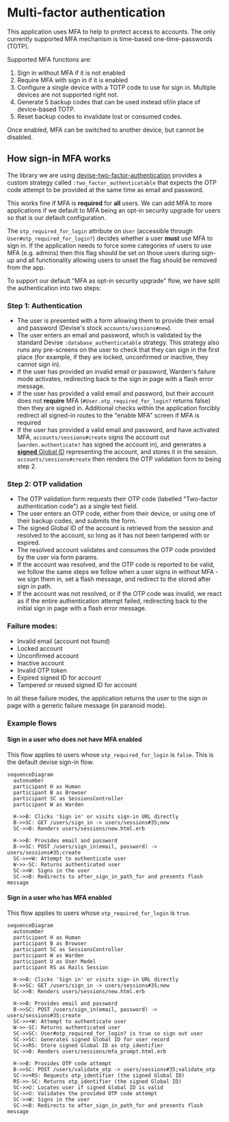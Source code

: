 # Multi-factor authentication

This application uses MFA to help to protect access to accounts. The only
currently supported MFA mechanism is time-based one-time-passwords (TOTP).

Supported MFA functions are:

1. Sign in without MFA if it is not enabled
2. Require MFA with sign in if it is enabled
3. Configure a single device with a TOTP code to use for sign in. Multiple
   devices are not supported right not.
4. Generate 5 backup codes that can be used instead of/in place of device-based
   TOTP.
5. Reset backup codes to invalidate lost or consumed codes.

Once enabled, MFA can be switched to another device, but cannot be disabled.

## How sign-in MFA works

The library we are using
[devise-two-factor-authentication](https://github.com/devise-two-factor/devise-two-factor)
provides a custom strategy called `:two_factor_authenticatable` that expects the
OTP code attempt to be provided at the same time as email and password.

This works fine if MFA is **required** for **all** users. We can add MFA to more
applications if we default to MFA being an opt-in security upgrade for users so
that is our default configuration.

The `otp_required_for_login` attribute on `User` (accessible through
`User#otp_required_for_login?`) decides whether a user **must** use MFA to sign
in. If the application needs to force some categories of users to use MFA (e.g.
admins) then this flag should be set on those users during sign-up and all
functionality allowing users to unset the flag should be removed from the app.

To support our default "MFA as opt-in security upgrade" flow, we have split the
authentication into two steps:

### Step 1: Authentication

- The user is presented with a form allowing them to provide their email and
  password (Devise's stock `accounts/sessions#new`).
- The user enters an email and password, which is validated by the standard
  Devise `:database_authenticatable` strategy. This strategy also runs any
  pre-screens on the user to check that they can sign in the first place (for
  example, if they are locked, unconfirmed or inactive, they cannot sign in).
- If the user has provided an invalid email or password, Warden's failure mode
  activates, redirecting back to the sign in page with a flash error message.
- If the user has provided a valid email and password, but their account does
  not **require** MFA (`#User.otp_required_for_login?` returns false) then they
  are signed in. Additional checks within the application forcibly redirect all
  signed-in routes to the "enable MFA" screen if MFA is required
- If the user has provided a valid email and password, and have activated MFA,
  `accounts/sessions#create` signs the account out (`warden.authenticate!` has
  signed the account in), and generates a
  [**signed** Global ID](https://github.com/rails/globalid) representing the
  account, and stores it in the session. `accounts/sessions#create` then renders
  the OTP validation form to being step 2.

### Step 2: OTP validation

- The OTP validation form requests their OTP code (labelled "Two-factor
  authentication code") as a single text field.
- The user enters an OTP code, either from their device, or using one of their
  backup codes, and submits the form.
- The signed Global ID of the account is retrieved from the session and resolved to the
  account, so long as it has not been tampered with or expired.
- The resolved account validates and consumes the OTP code provided by the user
  via form params.
- If the account was resolved, and the OTP code is reported to be valid, we
  follow the same steps we follow when a user signs in without MFA - we sign
  them in, set a flash message, and redirect to the stored after sign in path.
- If the account was not resolved, or if the OTP code was invalid, we react as
  if the entire authentication attempt failed, redirecting back to the initial
  sign in page with a flash error message.

### Failure modes:

- Invalid email (account not found)
- Locked account
- Unconfirmed account
- Inactive account
- Invalid OTP token
- Expired signed ID for account
- Tampered or reused signed ID for account

In all these failure modes, the application returns the user to the sign in page
with a generic failure message (in paranoid mode).

### Example flows

#### Sign in a user who does not have MFA enabled

This flow applies to users whose `otp_required_for_login` is `false`. This is the default devise sign-in flow.

```mermaid
sequenceDiagram
  autonumber
  participant H as Human
  participant B as Browser
  participant SC as SessionsController
  participant W as Warden

  H->>B: Clicks 'Sign in' or visits sign-in URL directly
  B->>SC: GET /users/sign_in -> users/sessions#35;new
  SC->>B: Renders users/sessions/new.html.erb

  H->>B: Provides email and password
  B->>SC: POST /users/sign_in(email, password) -> users/sessions#35;create
  SC->>+W: Attempt to authenticate user
  W->>-SC: Returns authenticated user
  SC->>W: Signs in the user
  SC->>B: Redirects to after_sign_in_path_for and presents flash message
```

#### Sign in a user who has MFA enabled

This flow applies to users whose `otp_required_for_login` is `true`.

```mermaid
sequenceDiagram
  autonumber
  participant H as Human
  participant B as Browser
  participant SC as SessionsController
  participant W as Warden
  participant U as User Model
  participant RS as Rails Session

  H->>B: Clicks 'Sign in' or visits sign-in URL directly
  B->>SC: GET /users/sign_in -> users/sessions#35;new
  SC->>B: Renders users/sessions/new.html.erb

  H->>B: Provides email and password
  B->>SC: POST /users/sign_in(email, password) -> users/sessions#35;create
  SC->>+W: Attempt to authenticate user
  W->>-SC: Returns authenticated user
  SC->>SC: User#otp_required_for_login? is true so sign out user
  SC->>SC: Generates signed Global ID for user record
  SC->>RS: Store signed Global ID as otp_identifier
  SC->>B: Renders users/sessions/mfa_prompt.html.erb

  H->>B: Provides OTP code attempt
  B->>SC: POST /users/validate_otp -> users/sessions#35;validate_otp
  SC->>+RS: Requests otp_identifier (the signed Global ID)
  RS->>-SC: Returns otp_identifier (the signed Global ID)
  SC->>U: Locates user if signed Global ID is valid
  SC->>U: Validates the provided OTP code attempt
  SC->>W: Signs in the user
  SC->>B: Redirects to after_sign_in_path_for and presents flash message
```
